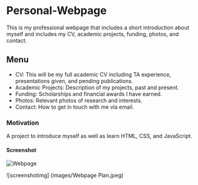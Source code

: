# Personal-Webpage
This is my professional webpage that includes a short introduction about myself and includes my CV, academic projects, funding, photos, and contact. 
## Menu 
- CV: This will be my full academic CV including TA experience, presentations given, and pending publications.
- Academic Projects: Description of my projects, past and present.
- Funding: Scholarships and financial awards I have earned.
- Photos: Relevant photos of research and interests.
- Contact: How to get in touch with me via email.
### Motivation
A project to introduce myself as well as learn HTML, CSS, and JavaScript. 
#### Screenshot
![Webpage](https://github.com/IndecisivAnthro/Personal-Webpage/assets/147926673/6a336fdb-7d23-439e-a81e-f0198ea63cee)

![screenshotimg] (images/Webpage Plan.jpeg)